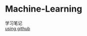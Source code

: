 # Machine-Learning
学习笔记<br>
[using github](https://blog.csdn.net/u012067966/article/details/50736647)
